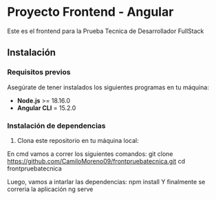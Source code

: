 # Proyecto Frontend - Angular

Este es el frontend para la Prueba Tecnica de Desarrollador FullStack
## Instalación

### Requisitos previos

Asegúrate de tener instalados los siguientes programas en tu máquina:

- **Node.js** >=  18.16.0
- **Angular CLI** = 15.2.0

### Instalación de dependencias

1. Clona este repositorio en tu máquina local:

En cmd vamos a correr los siguientes comandos:
   git clone https://github.com/CamiloMoreno09/frontpruebatecnica.git
   cd frontpruebatecnica

Luego, vamos a intarlar las dependencias:
npm install
Y finalmente se correria la aplicación
ng serve
